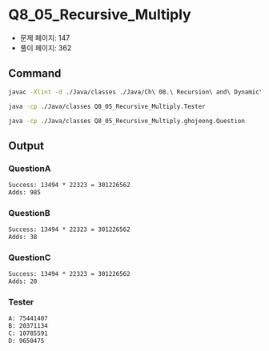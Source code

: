 # Q8_05_Recursive_Multiply

- 문제 페이지: 147
- 풀이 페이지: 362

## Command

```sh
javac -Xlint -d ./Java/classes ./Java/Ch\ 08.\ Recursion\ and\ Dynamic\ Programming/Q8_05_Recursive_Multiply/**/*.java

java -cp ./Java/classes Q8_05_Recursive_Multiply.Tester

java -cp ./Java/classes Q8_05_Recursive_Multiply.ghojeong.Question
```

## Output

### QuestionA

```txt
Success: 13494 * 22323 = 301226562
Adds: 985
```

### QuestionB

```txt
Success: 13494 * 22323 = 301226562
Adds: 38
```

### QuestionC

```txt
Success: 13494 * 22323 = 301226562
Adds: 20
```

### Tester

```txt
A: 75441407
B: 20371134
C: 10785591
D: 9650475
```
